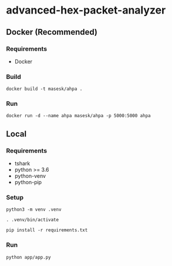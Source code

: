 # advanced-hex-packet-analyzer

## Docker (Recommended)

### Requirements
- Docker

### Build
```
docker build -t masesk/ahpa .
```

### Run
```
docker run -d --name ahpa masesk/ahpa -p 5000:5000 ahpa
```

## Local
### Requirements
- tshark
- python >= 3.6
- python-venv
- python-pip

### Setup
```
python3 -m venv .venv
```
```
. .venv/bin/activate
```
```
pip install -r requirements.txt
```

### Run
```
python app/app.py
```
